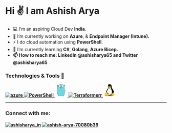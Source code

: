 # Hi ✌ I am Ashish Arya

- 💻 I’m an aspiring Cloud Dev **India**. 
- 🔭 I’m currently working on <b> Azure</b>, & <b> Endpoint Manager (Intune).</b>
- ⚡ I do cloud automation using <b> PowerShell</b>.
- 🌱 I’m currently learning <b>C#</b>, <b>Golang</b>, <b>Azure Bicep.<b>
- 📫 How to reach me: LinkedIn @ashisharya65 and Twitter @ashisharya65

### Technologies & Tools 🔧


<p align="left"> <a href="https://azure.microsoft.com/en-in/" target="_blank" rel="noreferrer"> <img src="https://www.vectorlogo.zone/logos/microsoft_azure/microsoft_azure-icon.svg" alt="azure" width="40" height="40"/> </a> 
<a href="https://www.powershellgallery.com/" target="_blank" rel="noreferrer"> <img src="https://raw.githubusercontent.com/actions/starter-workflows/main/icons/powershell.svg" alt="PowerShell" width="40" height="40"/> </a> 
</a> <a href="https://golang.org" target="_blank" rel="noreferrer"> <img src="https://raw.githubusercontent.com/devicons/devicon/master/icons/go/go-original.svg" alt="go" width="40" height="40"/> </a> <a href="https://www.terraform.io/" target="_blank" rel="noreferrer"> <img src="https://www.vectorlogo.zone/logos/terraformio/terraformio-icon.svg" alt="Terraformerr" width="40" height="40"/> </a> <a href="https://www.linux.org/" target="_blank" rel="noreferrer"> <img src="https://raw.githubusercontent.com/devicons/devicon/master/icons/linux/linux-original.svg" alt="linux" width="40" height="40"/> </a> </p>

_____________________________________________________________________________________________________

<h3 align="left">Connect with me:</h3>
<p align="left">
<a href="https://twitter.com/ashisharya65" target="blank"><img align="center" src="https://raw.githubusercontent.com/rahuldkjain/github-profile-readme-generator/master/src/images/icons/Social/twitter.svg" alt="ashisharya_in" height="30" width="40" /></a>
<a href="https://linkedin.com/in/ashish-arya-70080b39" target="blank"><img align="center" src="https://raw.githubusercontent.com/rahuldkjain/github-profile-readme-generator/master/src/images/icons/Social/linked-in-alt.svg" alt="ashish-arya-70080b39" height="30" width="40" /></a>
</p>
